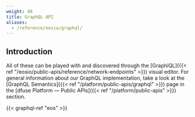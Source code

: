 ```yaml
---
weight: 40
title: GraphQL API
aliases:
  - /reference/eosio/graphql/
---
```


## Introduction

All of these can be played with and discovered through the
[GraphiQL]({{< ref "/eosio/public-apis/reference/network-endpoints" >}}) visual editor. For general information about our GraphQL implementation,
take a look at the [GraphQL Semantics]({{< ref "/platform/public-apis/graphql" >}}) page in the [dfuse Platform &mdash; Public APIs]({{< ref "/platform/public-apis" >}})
section.

<!-- TODO: Fix the anchor links inside the "parameters" table for all queries -->

{{< graphql-ref "eos" >}}
